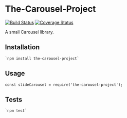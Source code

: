 # The-Carousel-Project

[![Build Status](https://travis-ci.org/sparkeplug/The-Carousel-Project.svg?branch=master)](https://travis-ci.org/sparkeplug/The-Carousel-Project)
[![Coverage Status](https://coveralls.io/repos/github/sparkeplug/The-Carousel-Project/badge.svg?branch=master)](https://coveralls.io/github/sparkeplug/The-Carousel-Project?branch=master)

A small Carousel library.

## Installation

    `npm install the-carousel-project`

## Usage

    const slideCarousel = require('the-carousel-project');

## Tests

    `npm test`
